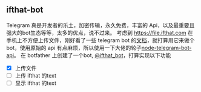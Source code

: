 ## ifthat-bot

Telegram 真是开发者的乐土，加密传输，永久免费，丰富的 Api，以及最重要且强大的bot生态等等，太多的优点，说不过来。
考虑到 https://file.ifthat.com 在手机上不方便上传文件，刚好看了一些 telegram bot 的[文档](https://core.telegram.org/bots/api)，就打算用它来做个 bot，使用原始的 api 有点麻烦，所以使用一下大佬的轮子[node-telegram-bot-api](https://github.com/yagop/node-telegram-bot-api)。
在 botfather 上创建了一个bot, [@ifthat_bot](https://t.me/ifthat_bot)，打算实现以下功能
- [x] 上传文件
- [ ] 上传 ifthat 的text
- [ ] 显示 ifthat 的text
